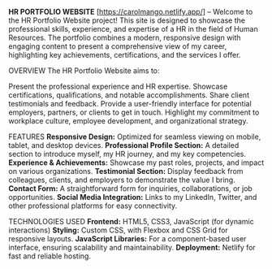 **HR PORTFOLIO WEBSITE**
[https://carolmango.netlify.app/] – Welcome to the HR Portfolio Website project! This site is designed to showcase the professional skills, experience, and expertise of a HR in the field of Human Resources. The portfolio combines a modern, responsive design with engaging content to present a comprehensive view of my career, highlighting key achievements, certifications, and the services I offer.

OVERVIEW
The HR Portfolio Website aims to:

Present the professional experience and HR expertise.
Showcase certifications, qualifications, and notable accomplishments.
Share client testimonials and feedback.
Provide a user-friendly interface for potential employers, partners, or clients to get in touch.
Highlight my commitment to workplace culture, employee development, and organizational strategy.

FEATURES
**Responsive Design:** Optimized for seamless viewing on mobile, tablet, and desktop devices.
**Professional Profile Section:** A detailed section to introduce myself, my HR journey, and my key competencies.
**Experience & Achievements:** Showcase my past roles, projects, and impact on various organizations.
**Testimonial Section:** Display feedback from colleagues, clients, and employers to demonstrate the value I bring.
**Contact Form:** A straightforward form for inquiries, collaborations, or job opportunities.
**Social Media Integration:** Links to my LinkedIn, Twitter, and other professional platforms for easy connectivity.

TECHNOLOGIES USED
**Frontend:** HTML5, CSS3, JavaScript (for dynamic interactions)
**Styling:** Custom CSS, with Flexbox and CSS Grid for responsive layouts.
**JavaScript Libraries:**  For a component-based user interface, ensuring scalability and maintainability.
**Deployment:** Netlify for fast and reliable hosting.

